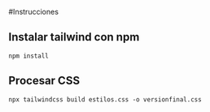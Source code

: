 #Instrucciones

## Instalar tailwind con npm

```
npm install
```
## Procesar CSS

```
npx tailwindcss build estilos.css -o versionfinal.css
```